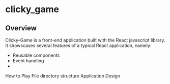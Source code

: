 # clicky_game

## Overview
Clicky-Game is a front-end application built with the React javascript library.  It showscases several features of a typical React application, namely:

 - Reusable components
 - Event handling 
 - 

How to Play
File directory structure
Application Design


<!--stackedit_data:
eyJoaXN0b3J5IjpbMTUwNzc5MzExMF19
-->